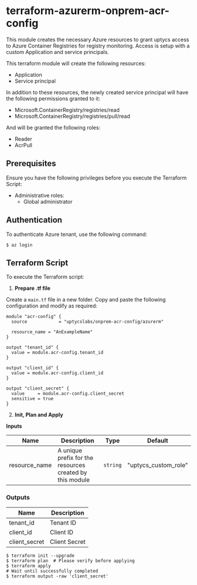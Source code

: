 # terraform-azurerm-onprem-acr-config

This module creates the necessary Azure resources to grant uptycs access to Azure Container Registries for registry monitoring. Access is setup with a custom Application and service principals.

This terraform module will create the following resources:

- Application
- Service principal

In addition to these resources, the newly created service principal will have the following permissions granted to it:
- Microsoft.ContainerRegistry/registries/read
- Microsoft.ContainerRegistry/registries/pull/read

And will be granted the following roles:
- Reader
- AcrPull

## Prerequisites

Ensure you have the following privileges before you execute the Terraform Script:
* Administrative roles:
  * Global administrator

## Authentication

To authenticate Azure tenant, use the following command:

```
$ az login
```

## Terraform Script

To execute the Terraform script:

1. **Prepare .tf file**

Create a `main.tf` file in a new folder. Copy and paste the following configuration and modify as required:

```hcl
module "acr-config" {
  source            = "uptycslabs/onprem-acr-config/azurerm"

  resource_name = "AnExampleName"
}

output "tenant_id" {
  value = module.acr-config.tenant_id
}

output "client_id" {
  value = module.acr-config.client_id
}

output "client_secret" {
  value     = module.acr-config.client_secret
  sensitive = true
}

```

2. **Init, Plan and Apply**

**Inputs**

| Name                 | Description                                              | Type     | Default              |
| ---------------------| -------------------------------------------------------- | -------- | -------------------- |
| resource_name        | A unique prefix for the resources created by this module | `string` | "uptycs_custom_role" |     

### Outputs

| Name          | Description   |
| ------------- | ------------- |
| tenant_id     | Tenant ID     |
| client_id     | Client ID     |
| client_secret | Client Secret |

```
$ terraform init --upgrade
$ terraform plan  # Please verify before applying
$ terraform apply
# Wait until successfully completed
$ terraform output -raw 'client_secret'
```
